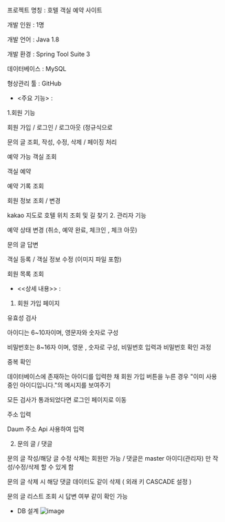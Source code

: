 
프로젝트 명칭 : 호텔 객실 예약 사이트


개발 인원 : 1명

개발 언어 : Java 1.8


개발 환경 : Spring Tool Suite 3


데이터베이스 : MySQL


형상관리 툴 : GitHub


- <주요 기능> : 


 1.회원 기능 
 
 
  회원 가입 / 로그인 / 로그아웃 (정규식으로
  
  
  문의 글 조회, 작성, 수정, 삭제 / 페이징 처리
  
  
  예약 가능 객실 조회 
  
  
  객실 예약  
  
  
  예약 기록 조회 
  
  
  회원 정보 조회 / 변경 
  
  
  kakao 지도로 호텔 위치 조회 및 길 찾기 
 2. 관리자 기능


예약 상태 변경 (취소, 예약 완료, 체크인 , 체크 아웃)


문의 글 답변


객실 등록 / 객실 정보 수정 (이미지 파일 포함) 


회원 목록 조회



- <<상세 내용>> : 


1. 회원 가입 페이지


 유효성 검사


  아이디는  6~10자이며, 영문자와 숫자로 구성
  
  
  비밀번호는  8~16자 이며, 영문 , 숫자로 구성, 비밀번호 입력과 비밀번호 확인 과정
  
  
 중복 확인


  데이터베이스에 존재하는 아이디를 입력한 채 회원 가입 버튼을 누른 경우 "이미 사용 중인 아이디입니다."의 메시지를 보여주기
  
  
  모든 검사가 통과되었다면 로그인 페이지로 이동
  
  
 주소 입력


  Daum 주소 Api 사용하여 입력
  
  
2. 문의 글 / 댓글


 문의 글 작성/해당 글 수정 삭제는 회원만 가능 / 댓글은 master 아이디(관리자) 만 작성/수정/삭제 할 수 있게 함


 문의 글 삭제 시 해당 댓글 데이터도 같이 삭제 ( 외래 키 CASCADE 설정 )


 문의 글 리스트 조회 시 답변 여부 같이 확인 가능















* DB 설계 
![image](https://user-images.githubusercontent.com/94948667/231437975-67d037a2-7d22-49b5-9181-0ab886bdb4fc.png)
